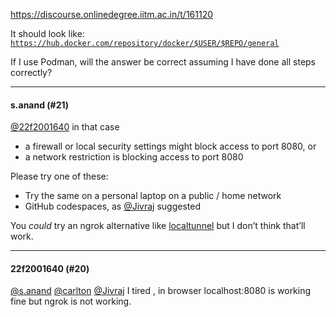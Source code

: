 https://discourse.onlinedegree.iitm.ac.in/t/161120

It should look like: <code>https://hub.docker.com/repository/docker/$USER/$REPO/general</code></p>
</blockquote>
<p>If I use Podman, will the answer be correct assuming I have done all steps correctly?</p><hr>

<h4>s.anand (#21)</h4>
<p><a class="mention" href="/u/22f2001640">@22f2001640</a> in that case</p>
<ul>
<li>a firewall or local security settings might block access to port 8080, or</li>
<li>a network restriction is blocking access to port 8080</li>
</ul>
<p>Please try one of these:</p>
<ul>
<li>Try the same on a personal laptop on a public / home network</li>
<li>GitHub codespaces, as <a class="mention" href="/u/jivraj">@Jivraj</a> suggested</li>
</ul>
<p>You <em>could</em> try an ngrok alternative like <a href="https://localtunnel.github.io/www/">localtunnel</a> but I don’t think that’ll work.</p><hr>

<h4>22f2001640 (#20)</h4>
<p><a class="mention" href="/u/s.anand">@s.anand</a> <a class="mention" href="/u/carlton">@carlton</a> <a class="mention" href="/u/jivraj">@Jivraj</a> I tired , in browser localhost:8080 is working fine but ngrok is not working.